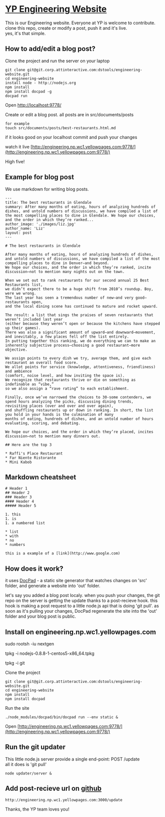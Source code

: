 # [YP Engineering Website](http://engineering.np.wc1.yellowpages.com:9778/)

This is our Engineering website. Everyone at YP is welcome to contribute.  
clone this repo, create or modify a post, push it and it's live.   
yes, it's that simple.  

## How to add/edit a blog post?

Clone the project and run the server on your laptop

    git clone git@git.corp.attinteractive.com:dstools/engineering-website.git  
    cd engineering-website 
    install node - http://nodejs.org
    npm install 
    npm install docpad -g
    docpad run 

Open [http://localhost:9778/](http://localhost:9778/)

Create or edit a blog post. all posts are in src/documents/posts
    
    for example
    touch src/documents/posts/best-restaurants.html.md

if it looks good on your localhost commit and push your changes

watch it live [http://engineering.np.wc1.yellowpages.com:9778/](http://engineering.np.wc1.yellowpages.com:9778/)

High five!

## Example for blog post

We use markdown for writing blog posts.

    ---
    title: The best restaurants in Glendale
    summary: After many months of eating, hours of analyzing hundreds of dishes, and untold numbers of discussions, we have compiled a list of the most compelling places to dine in Glendale. We hope our choices, and the order in which they’re ranked... 
    author_image: './images/liz.jpg'
    author_name: 'Liz'
    layout: post
    ---

    # The best restaurants in Glendale

    After many months of eating, hours of analyzing hundreds of dishes, 
    and untold numbers of discussions, we have compiled a list of the most compelling places to dine in Denver—and beyond. 
    We hope our choices, and the order in which they’re ranked, incite discussion—not to mention many nights out on the town.

    When we set out to rank restaurants for our second annual 25 Best Restaurants list, 
    we didn’t expect there to be a huge shift from 2010’s roundup. Boy, were we wrong. 
    The last year has seen a tremendous number of new—and very good—restaurants open, 
    and the local dining scene has continued to mature and rocket upward. 

    The result: a list that sings the praises of seven restaurants that weren’t included last year 
    (either because they weren’t open or because the kitchens have stepped up their games). 
    There was also a significant amount of upward—and downward—movement, and inevitably, a few places fell off the list entirely. 
    In putting together this ranking, we do everything we can to make an inherently subjective process—choosing a good restaurant—more objective. 

    We assign points to every dish we try, average them, and give each restaurant an overall food score. 
    We allot points for service (knowledge, attentiveness, friendliness) and ambience 
    (comfort, noise level, and how inviting the space is). 
    We recognize that restaurants thrive or die on something as indefinable as “vibe,”
    so we also assign a “rave rating” to each establishment.  
    
    Finally, once we’ve narrowed the choices to 30-some contenders, we spend hours analyzing the picks, discussing dining trends, 
    revisiting places (over and over and over again), 
    and shuffling restaurants up or down in ranking. In short, the list you hold in your hands is the culmination of many 
    months of eating, hundreds of dishes, and an untold number of hours evaluating, scoring, and debating. 
    
    We hope our choices, and the order in which they’re placed, incites discussion—not to mention many dinners out.
    
    ## Here are the top 3
   
    * Raffi's Place Restaurant
    * Far Niente Ristorante
    * Mini Kabob


## Markdown cheatsheet

    # Header 1
    ## Header 2
    ### Header 3 
    #### Header 4
    ##### Header 5

    1. this
    1. is 
    1. a numbered list

    * list
    * with
    * no
    * numbers

    this is a example of a [link](http://www.google.com)

## How does it work?

it uses [DocPad](https://github.com/bevry/docpad) - a static site generator that watches
changes on 'src' folder, and generate a website into 'out' folder.

let's say you added a blog post localy. when you push your changes, 
the git repo on the server is getting the update thanks to a post-recieve hook.
this hook is making a post request to a little node.js api that is doing 'git pull'.
as soon as it's pulling your changes, DocPad regenerate the site into the 'out' folder and 
your blog post is public.

## Install on engineering.np.wc1.yellowpages.com

sudo rootsh -iu nextgen

tpkg -i nodejs-0.8.8-1-centos5-x86_64.tpkg 

tpkg -i git

Clone the project

    git clone git@git.corp.attinteractive.com:dstools/engineering-website.git
    cd engineering-website
    npm install
    npm install docpad
    
Run the site

    ./node_modules/docpad/bin/docpad run --env static &

Open [http://engineering.np.wc1.yellowpages.com:9778/](http://engineering.np.wc1.yellowpages.com:9778/)

## Run the git updater

This little node.js server provide a single end-point: POST /update  
all it does is 'git pull'

    node updater/server &

## Add post-recieve url on [github](https://git.corp.attinteractive.com/dstools/engineering-website/edit)

    http://engineering.np.wc1.yellowpages.com:3000/update


Thanks, the YP team loves you!
